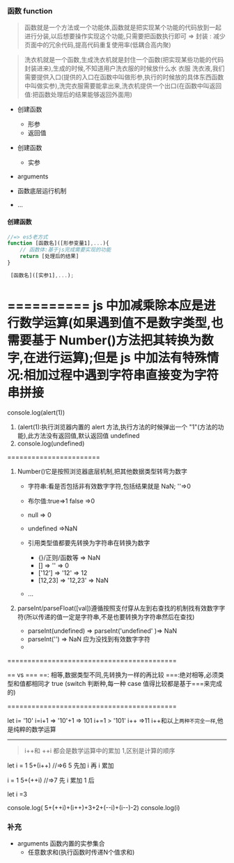 ### 函数 function

> 函数就是一个方法或一个功能体,函数就是把实现某个功能的代码放到一起进行分装,以后想要操作实现这个功能,只需要把函数执行即可 => 封装 : 减少页面中的冗余代码,提高代码重复使用率(低耦合高内聚)

> 洗衣机就是一个函数,生成洗衣机就是封住一个函数(把实现某些功能的代码封装进来),生成的时候,不知道用户洗衣服的时候放什么水 衣服 洗衣液,我们需要提供入口(提供的入口在函数中叫做形参,执行的时候放的具体东西函数中叫做实参),洗完衣服需要能拿出来,洗衣机提供一个出口(在函数中叫返回值:把函数处理后的结果能够返回外面用)

-   创建函数

    -   形参
    -   返回值

-   创建函数
    -   实参
-   arguments
-   函数底层运行机制
-   ...

#### 创建函数

```javascript
//=> es5老方式
function [函数名]([形参变量1],...){
    // 函数体:基于js完成需要实现的功能
    return [处理后的结果]
}

 [函数名]([实参1],...);

```

==========
js 中加减乘除本应是进行数学运算(如果遇到值不是数字类型,也需要基于 Number()方法把其转换为数字,在进行运算);但是 js 中加法有特殊情况:相加过程中遇到字符串直接变为字符串拼接
=======================
console.log(alert(1))

1. (alert(1):执行浏览器内置的 alert 方法,执行方法的时候弹出一个 "1"(方法的功能),此方法没有返回值,默认返回值 undefined
2. console.log(undefined)

=======================

1. Number()它是按照浏览器底层机制,把其他数据类型转弯为数字

    - 字符串:看是否包括非有效数字字符,包括结果就是 NaN; ''=>0
    - 布尔值:true=>1 false =>0
    - null => 0
    - undefined =>NaN
    - 引用类型值都要先转换为字符串在转换为数字

        - {}/正则/函数等 => NaN
        - [] => '' => 0
        - ['12'] => '12' => 12
        - [12,23] => '12,23' => NaN

    - ...

2. parseInt/parseFloat([val])遵循按照支付穿从左到右查找的机制找有效数字字符(所以传递的值一定是字符串,不是也要转换为字符串然后在查找)
    - parseInt(undefined) => parseInt('undefined' )=> NaN
    - parseInt('') => NaN 应为没找到有效数字字符
    -

==========================================

== vs ===
==: 相等,数据类型不同,先转换为一样的再比较
===:绝对相等,必须类型和值都相同才 true (switch 判断种,每一种 case 值得比较都是基于===来完成的)

==========================================

let i= '10'
i=i+1 => '10'+1 => 101
i+=1 > '101'
i++ =>11 i++和以上`两种不完全一样`,他是纯粹的数学运算

---

> i++和 ++i 都会是数学运算中的累加 1,区别是计算的顺序

let i = 1
5+(i++) //=>6 5 先加 i 再 i 累加

i = 1
5+(++i) //=>7 先 i 累加 1 后


let i =3

console.log( 5+(++i)+(i++)+3+2+(--i)+(i--)-2)
console.log(i)



### 补充

- arguments 函数内置的实参集合
  - 任意数求和(执行函数时传递N个值求和)


